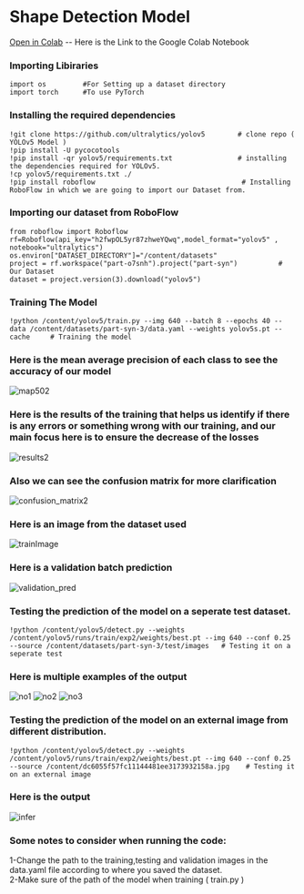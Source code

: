 # Shape Detection Model

[Open in Colab](https://colab.research.google.com/drive/16uytse5hdZFU1QCnMSICPkGqO5xo486f?usp=sharing) -- Here is the Link to the Google Colab Notebook

### Importing Libiraries
```
import os         #For Setting up a dataset directory 
import torch      #To use PyTorch
```
### Installing the required dependencies
```
!git clone https://github.com/ultralytics/yolov5        # clone repo ( YOLOv5 Model )
!pip install -U pycocotools
!pip install -qr yolov5/requirements.txt                # installing the dependencies required for YOLOv5.
!cp yolov5/requirements.txt ./
!pip install roboflow                                    # Installing RoboFlow in which we are going to import our Dataset from.
```
### Importing our dataset from RoboFlow
```
from roboflow import Roboflow
rf=Roboflow(api_key="h2fwpOL5yr87zhweYQwq",model_format="yolov5" , notebook="ultralytics")
os.environ["DATASET_DIRECTORY"]="/content/datasets"
project = rf.workspace("part-o7snh").project("part-syn")          # Our Dataset
dataset = project.version(3).download("yolov5")
```
### Training The Model
```
!python /content/yolov5/train.py --img 640 --batch 8 --epochs 40 --data /content/datasets/part-syn-3/data.yaml --weights yolov5s.pt --cache     # Training the model
```
### Here is the mean average precision of each class to see the accuracy of our model

![map502](https://github.com/AhmedSaleh627/Eagles/assets/88249795/179e63e2-1282-45c4-90a7-4ac58e8b6d0f)


### Here is the results of the training that helps us identify if there is any errors or something wrong with our training, and our main focus here is to ensure the decrease of the losses

![results2](https://github.com/AhmedSaleh627/Eagles/assets/88249795/31fc7e49-ecc3-4975-a11d-92bafb59f18f)


### Also we can see the confusion matrix for more clarification

![confusion_matrix2](https://github.com/AhmedSaleh627/Eagles/assets/88249795/acdae02d-7c1a-471d-b3e1-abf1e613b70f)


### Here is an image from the dataset used
![trainImage](https://github.com/AhmedSaleh627/Eagles/assets/88249795/ec1b7c33-11f8-42c0-97b6-d363b2ee4d76)

### Here is a validation batch prediction

![validation_pred](https://github.com/AhmedSaleh627/Eagles/assets/88249795/fa90fc36-15d5-4f67-88ae-5fadc2300d4f)

### Testing the prediction of the model on a seperate test dataset.
```
!python /content/yolov5/detect.py --weights /content/yolov5/runs/train/exp2/weights/best.pt --img 640 --conf 0.25 --source /content/datasets/part-syn-3/test/images   # Testing it on a seperate test
```
###  Here is multiple examples of the output

![no1](https://github.com/AhmedSaleh627/Eagles/assets/88249795/8a310f9e-3384-4a64-bd52-76bd18ee2748)
![no2](https://github.com/AhmedSaleh627/Eagles/assets/88249795/8b1ac462-9636-4320-ad2f-8f717052c102)
![no3](https://github.com/AhmedSaleh627/Eagles/assets/88249795/393aabda-4386-48a1-9334-c5a8e0c80b60)

### Testing the prediction of the model on an external image from different distribution.
```
!python /content/yolov5/detect.py --weights /content/yolov5/runs/train/exp2/weights/best.pt --img 640 --conf 0.25 --source /content/dc6055f57fc11144481ee3173932158a.jpg    # Testing it on an external image
```

###  Here is the output

![infer](https://github.com/AhmedSaleh627/Eagles/assets/88249795/254b1e0a-a7ad-4e1f-896b-ba5fc9ab24ff)

###  Some notes to consider when running the code:
  1-Change the path to the training,testing and validation images in the data.yaml file according to where you saved the dataset.<br/>
  2-Make sure of the path of the model when training ( train.py )
